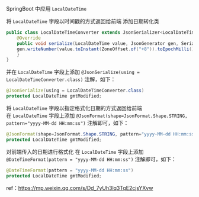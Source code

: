 SpringBoot 中应用 `LocalDateTime`  

将 `LocalDateTime` 字段以时间戳的方式返回给前端 添加日期转化类
```java
public class LocalDateTimeConverter extends JsonSerializer<LocalDateTime> {
    @Override
    public void serialize(LocalDateTime value, JsonGenerator gen, SerializerProvider serializers) throws IOException {
    gen.writeNumber(value.toInstant(ZoneOffset.of("+8")).toEpochMilli());
    }
}
```
并在 `LocalDateTime` 字段上添加 `@JsonSerialize(using = LocalDateTimeConverter.class)` 注解，如下：  
```java
@JsonSerialize(using = LocalDateTimeConverter.class)
protected LocalDateTime gmtModified;
```
将 `LocalDateTime` 字段以指定格式化日期的方式返回给前端  
在 `LocalDateTime` 字段上添加 `@JsonFormat(shape=JsonFormat.Shape.STRING, pattern="yyyy-MM-dd HH:mm:ss")` 注解即可，如下：  

```java
@JsonFormat(shape=JsonFormat.Shape.STRING, pattern="yyyy-MM-dd HH:mm:ss")
protected LocalDateTime gmtModified;
```

对前端传入的日期进行格式化 在 `LocalDateTime` 字段上添加 `@DateTimeFormat(pattern = "yyyy-MM-dd HH:mm:ss")` 注解即可，如下：
```java
@DateTimeFormat(pattern = "yyyy-MM-dd HH:mm:ss")
protected LocalDateTime gmtModified;
```


ref：https://mp.weixin.qq.com/s/Dd_7yUh3lq3TqE2cjsYXvw  